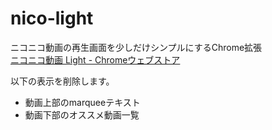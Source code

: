 nico-light
===========
ニコニコ動画の再生画面を少しだけシンプルにするChrome拡張  
[ニコニコ動画 Light - Chromeウェブストア](https://chrome.google.com/webstore/detail/%E3%83%8B%E3%82%B3%E3%83%8B%E3%82%B3%E5%8B%95%E7%94%BB-light/mcpofngmigkpophcefhkiofcabbcgjcf?hl=ja&gl=JP)

以下の表示を削除します。
- 動画上部のmarqueeテキスト
- 動画下部のオススメ動画一覧